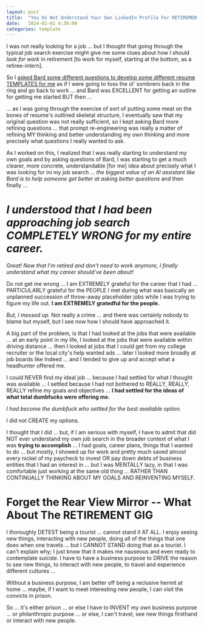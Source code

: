 ```yaml
---
layout: post
title:  "You Do Not Understand Your Own LinkedIn Profile For RETIREMENT"
date:   2024-02-01 4:30:00
categories: template
---
```



I was not really looking for a job ... but I thought that going through the typical job search exercise might give me some clues about how I should *look for work* in retirement [to work for myself, starting at the bottom, as a retiree-intern].


So I [asked Bard some different questions to develop some different resume TEMPLATES for me](https://g.co/bard/share/8a05e2400b69) as if I were going to toss the ol' sombrero back in the ring and go back to work ... and Bard was EXCELLENT for getting an outline for getting me started BUT then ... 

... as I was going through the exercise of sort of putting some meat on the bones of resume's outlined skeletal structure, I eventually saw that my original question was not really sufficient, so I kept asking Bard more refining questions ... that prompt re-engineering was really a matter of refining MY thinking and better understanding my own thinking and more precisely what questions I really wanted to ask.

As I worked on this, I realized that I was really starting to understand my own goals and by asking questions of Bard, I was starting to get a much clearer, more concrete, understandable [for me] idea about precisely what I was looking for ini my job search ... *the biggest value of an AI assistant like Bard is to help someone get better at asking better questions* and then finally ...

# ***I understood that I had been approaching job search COMPLETELY WRONG for my entire career.***

*Great! Now that I'm retired and don't need to work anymore, I finally understand what my career should've been about!*

Do not get me wrong ... I am EXTREMELY grateful for the career that I had ... PARTICULARLY grateful for the PEOPLE I met during what was basically an unplanned succession of throw-away placeholder jobs while I was trying to figure my life out.  **I am EXTREMELY gratedful for the people.**

*But, I messed up.* Not really a crime ... and there was certainly nobody to blame but myself, but I see now how I should have approached it.

A big part of the problem, is that I had looked at the jobs that were available ... at an early point in my life, I looked at the jobs that were available within driving distance ... then I looked at jobs that I could get from my college recruiter or the local city's help wanted ads ... later I looked more broadly at job boards like Indeed ... and I tended to give up and accept what a headhunter offered me.

I could NEVER find my ideal job ... because I had settled for what I thought was available ... I settled because I had not bothered to REALLY, REALLY, REALLY refine my goals and objectives ... **I had settled for the ideas of what total dumbfucks were offering me.**

*I had become the dumbfuck who settled for the best available option.*  

I did not CREATE my options. 

I thought that I did ... but, if I am serious with myself, I have to admit that did NOT ever understand my own job search in the broader context of what I was **trying to accomplish** ... I had goals, career plans, things that I wanted to do ... but mostly, I showed up for work and pretty much saved almost every nickel of my paycheck to invest OR pay down debts of business entities that I had an interest in ... but I was MENTALLY lazy, in that I was comfortable just working at the same old thing ... RATHER THAN CONTINUALLY THINKING ABOUT MY GOALS AND REINVENTING MYSELF.

# Forget the Rear View Mirror -- What About The RETIREMENT GIG

I thoroughly DETEST being a tourist ... cannot stand it AT ALL. I enjoy seeing new things, interacting with new people, doing all of the things that one does when one travels ... but I CANNOT STAND doing that as a tourist. I can't explain why; I just know that it makes me nauseous and even ready to contemplate suicide. I have to have a business purpose to DRIVE the reason to see new things, to interact with new people, to travel and experience different cultures ... 

Without a business purpose, I am better off being a reclusive hermit at home ... maybe, if I want to meet interesting new people, I can visit the convicts in prison.

So ... it's either prison ... or else I have to INVENT my own business purpose ... or philanthropic purpose ... or else, I can't travel, see new things firsthand or interact with new people.
